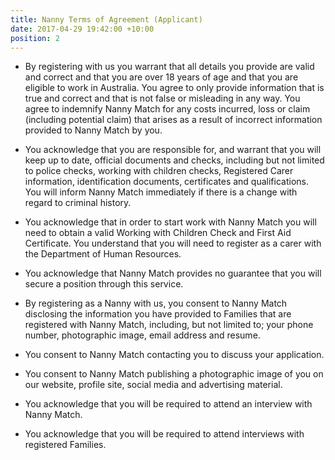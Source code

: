 ```yaml
---
title: Nanny Terms of Agreement (Applicant)
date: 2017-04-29 19:42:00 +10:00
position: 2
---
```


* By registering with us you warrant that all details you provide are valid and correct and that you are over 18 years of age and that you are eligible to work in Australia. You agree to only provide information that is true and correct and that is not false or misleading in any way. You agree to indemnify Nanny Match for any costs incurred, loss or claim (including potential claim) that arises as a result of incorrect information provided to Nanny Match by you.

* You acknowledge that you are responsible for, and warrant that you will keep up to date, official documents and checks, including but not limited to police checks, working with children checks, Registered Carer information, identification documents, certificates and qualifications. You will inform Nanny Match immediately if there is a change with regard to criminal history.

* You acknowledge that in order to start work with Nanny Match you will need to obtain a valid Working with Children Check and First Aid Certificate. You understand that you will need to register as a carer with the Department of Human Resources.  

* You acknowledge that Nanny Match provides no guarantee that you will secure a position through this service.

* By registering as a Nanny with us, you consent to Nanny Match disclosing the information you have provided to Families that are registered with Nanny Match, including, but not limited to; your phone number, photographic image, email address and resume.  

* You consent to Nanny Match contacting you to discuss your application.

* You consent to Nanny Match publishing a photographic image of you on our website, profile site, social media and advertising material.

* You acknowledge that you will be required to attend an interview with Nanny Match. 

* You acknowledge that you will be required to attend interviews with registered Families.